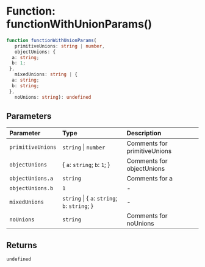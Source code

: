 # Function: functionWithUnionParams()

```ts
function functionWithUnionParams(
   primitiveUnions: string | number, 
   objectUnions: {
  a: string;
  b: 1;
 }, 
   mixedUnions: string | {
  a: string;
  b: string;
 }, 
   noUnions: string): undefined
```

## Parameters

| Parameter | Type | Description |
| :------ | :------ | :------ |
| `primitiveUnions` | `string` \| `number` | Comments for primitiveUnions |
| `objectUnions` | \{ `a`: `string`; `b`: `1`; \} | Comments for objectUnions |
| `objectUnions.a` | `string` | Comments for a |
| `objectUnions.b` | `1` | - |
| `mixedUnions` | `string` \| \{ `a`: `string`; `b`: `string`; \} | - |
| `noUnions` | `string` | Comments for noUnions |

## Returns

`undefined`
